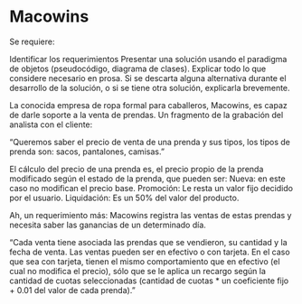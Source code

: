 # Macowins

Se requiere:

Identificar los requerimientos
Presentar una solución usando el paradigma de objetos (pseudocódigo, diagrama de clases).
Explicar todo lo que considere necesario en prosa.
Si se descarta alguna alternativa durante el desarrollo de la solución, o si se tiene otra solución, explicarla brevemente.


La conocida empresa de ropa formal para caballeros, Macowins, es capaz de darle soporte a la venta de prendas. Un fragmento de la grabación del analista con el cliente:

“Queremos saber el precio de venta de una prenda y sus tipos, los tipos de prenda son: sacos, pantalones, camisas.”

El cálculo del precio de una prenda es, el precio propio de la prenda modificado según el estado de la prenda, que pueden ser:
Nueva: en este caso no modifican el precio base.
Promoción: Le resta un valor fijo decidido por el usuario.
Liquidación: Es un 50% del valor del producto.

Ah, un requerimiento más: Macowins registra las ventas de estas prendas y necesita saber las ganancias de un determinado día. 

“Cada venta tiene asociada las prendas que se vendieron, su cantidad y la fecha de venta. 
Las ventas pueden ser en efectivo o con tarjeta. En el caso que sea con tarjeta, tienen el mismo comportamiento que en efectivo (el cual no modifica el precio), sólo que se le aplica un recargo según la cantidad de cuotas seleccionadas (cantidad de cuotas * un coeficiente fijo + 0.01 del valor de cada prenda).”

